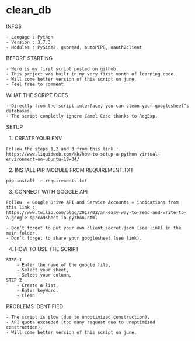 # clean_db

INFOS

	- Langage : Python
	- Version : 3.7.3
	- Modules : PySide2, gspread, autoPEP8, oauth2client

BEFORE STARTING

	- Here is my first script posted on github. 
	- This project was built in my very first month of learning code. 
	- Will come better version of this script on june. 	
	- Feel free to comment.

WHAT THE SCRIPT DOES

	- Directly from the script interface, you can clean your googlesheet’s databases. 
	- The script completly ignore Camel Case thanks to RegExp.
 
SETUP
  1. CREATE YOUR ENV

    Follow the steps 1,2 and 3 from this link :
    https://www.liquidweb.com/kb/how-to-setup-a-python-virtual-environment-on-ubuntu-18-04/

  2. INSTALL PIP MODULE FROM REQUIREMENT.TXT

	pip install -r requirements.txt

  3. CONNECT WITH GOOGLE API

    Follow  « Google Drive API and Service Accounts » indications from this link :
    https://www.twilio.com/blog/2017/02/an-easy-way-to-read-and-write-to-a-google-spreadsheet-in-python.html

    - Don’t forget to put your own client_secret.json (see link) in the main folder,
    - Don’t forget to share your googlesheet (see link).

  4. HOW TO USE THE SCRIPT

    STEP 1
        - Enter the name of the google file,
        - Select your sheet,
        - Select your column,
    STEP 2
        - Create a list,
        - Enter keyWord,
        - Clean !

PROBLEMS IDENTIFIED

	- The script is slow (due to unoptimized construction),
	- API quota exceeded (too many request due to unoptimized construction),
	- Will come better version of this script on june.

